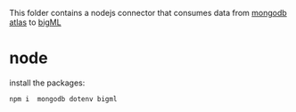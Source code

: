 This folder contains a nodejs connector that consumes data from [mongodb atlas](https://www.mongodb.com/atlas) to [bigML](https://bigml.com/)

# node
install the packages:
```
npm i  mongodb dotenv bigml
```